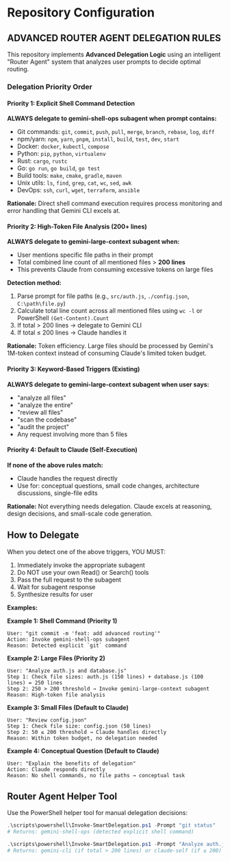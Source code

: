 # Repository Configuration

## ADVANCED ROUTER AGENT DELEGATION RULES

This repository implements **Advanced Delegation Logic** using an intelligent "Router Agent" system that analyzes user prompts to decide optimal routing.

### Delegation Priority Order

#### Priority 1: Explicit Shell Command Detection
**ALWAYS delegate to gemini-shell-ops subagent when prompt contains:**
- Git commands: `git`, `commit`, `push`, `pull`, `merge`, `branch`, `rebase`, `log`, `diff`
- npm/yarn: `npm`, `yarn`, `pnpm`, `install`, `build`, `test`, `dev`, `start`
- Docker: `docker`, `kubectl`, `compose`
- Python: `pip`, `python`, `virtualenv`
- Rust: `cargo`, `rustc`
- Go: `go run`, `go build`, `go test`
- Build tools: `make`, `cmake`, `gradle`, `maven`
- Unix utils: `ls`, `find`, `grep`, `cat`, `wc`, `sed`, `awk`
- DevOps: `ssh`, `curl`, `wget`, `terraform`, `ansible`

**Rationale:** Direct shell command execution requires process monitoring and error handling that Gemini CLI excels at.

#### Priority 2: High-Token File Analysis (200+ lines)
**ALWAYS delegate to gemini-large-context subagent when:**
- User mentions specific file paths in their prompt
- Total combined line count of all mentioned files > **200 lines**
- This prevents Claude from consuming excessive tokens on large files

**Detection method:**
1. Parse prompt for file paths (e.g., `src/auth.js`, `./config.json`, `C:\path\file.py`)
2. Calculate total line count across all mentioned files using `wc -l` or PowerShell `(Get-Content).Count`
3. If total > 200 lines → delegate to Gemini CLI
4. If total ≤ 200 lines → Claude handles it

**Rationale:** Token efficiency. Large files should be processed by Gemini's 1M-token context instead of consuming Claude's limited token budget.

#### Priority 3: Keyword-Based Triggers (Existing)
**ALWAYS delegate to gemini-large-context subagent when user says:**
- "analyze all files"
- "analyze the entire"
- "review all files"
- "scan the codebase"
- "audit the project"
- Any request involving more than 5 files

#### Priority 4: Default to Claude (Self-Execution)
**If none of the above rules match:**
- Claude handles the request directly
- Use for: conceptual questions, small code changes, architecture discussions, single-file edits

**Rationale:** Not everything needs delegation. Claude excels at reasoning, design decisions, and small-scale code generation.

## How to Delegate

When you detect one of the above triggers, YOU MUST:

1. Immediately invoke the appropriate subagent
2. Do NOT use your own Read() or Search() tools
3. Pass the full request to the subagent
4. Wait for subagent response
5. Synthesize results for user

**Examples:**

**Example 1: Shell Command (Priority 1)**
```
User: "git commit -m 'feat: add advanced routing'"
Action: Invoke gemini-shell-ops subagent
Reason: Detected explicit `git` command
```

**Example 2: Large Files (Priority 2)**
```
User: "Analyze auth.js and database.js"
Step 1: Check file sizes: auth.js (150 lines) + database.js (100 lines) = 250 lines
Step 2: 250 > 200 threshold → Invoke gemini-large-context subagent
Reason: High-token file analysis
```

**Example 3: Small Files (Default to Claude)**
```
User: "Review config.json"
Step 1: Check file size: config.json (50 lines)
Step 2: 50 ≤ 200 threshold → Claude handles directly
Reason: Within token budget, no delegation needed
```

**Example 4: Conceptual Question (Default to Claude)**
```
User: "Explain the benefits of delegation"
Action: Claude responds directly
Reason: No shell commands, no file paths → conceptual task
```

## Router Agent Helper Tool

Use the PowerShell helper tool for manual delegation decisions:

```powershell
.\scripts\powershell\Invoke-SmartDelegation.ps1 -Prompt "git status"
# Returns: gemini-shell-ops (detected explicit shell command)

.\scripts\powershell\Invoke-SmartDelegation.ps1 -Prompt "Analyze auth.js and db.js"
# Returns: gemini-cli (if total > 200 lines) or claude-self (if ≤ 200)
```